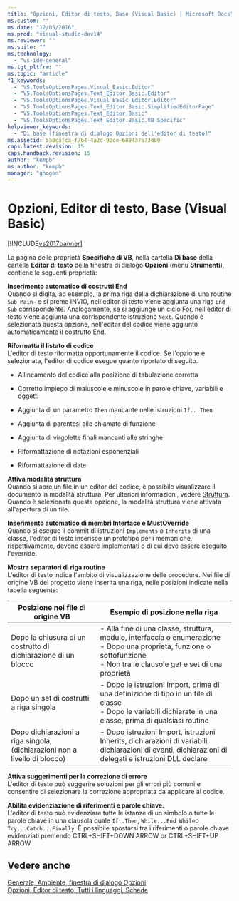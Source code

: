 ```yaml
---
title: "Opzioni, Editor di testo, Base (Visual Basic) | Microsoft Docs"
ms.custom: ""
ms.date: "12/05/2016"
ms.prod: "visual-studio-dev14"
ms.reviewer: ""
ms.suite: ""
ms.technology: 
  - "vs-ide-general"
ms.tgt_pltfrm: ""
ms.topic: "article"
f1_keywords: 
  - "VS.ToolsOptionsPages.Visual_Basic.Editor"
  - "VS.ToolsOptionsPages.Text_Editor.Basic.Editor"
  - "VS.ToolsOptionsPages.Visual_Basic_Editor.Editor"
  - "VS.ToolsOptionsPages.Text_Editor.Basic.SimplifiedEditorPage"
  - "VS.ToolsOptionsPages.Text_Editor.Basic"
  - "VS.ToolsOptionsPages.Text_Editor.Basic.VB_Specific"
helpviewer_keywords: 
  - "Di base (finestra di dialogo Opzioni dell'editor di testo)"
ms.assetid: 5a8cafca-f7b4-4a2d-92ce-6894a7673d00
caps.latest.revision: 15
caps.handback.revision: 15
author: "kempb"
ms.author: "kempb"
manager: "ghogen"
---
```

# Opzioni, Editor di testo, Base (Visual Basic)
[!INCLUDE[vs2017banner](../../code-quality/includes/vs2017banner.md)]

La pagina delle proprietà **Specifiche di VB**, nella cartella **Di base** della cartella **Editor di testo** della finestra di dialogo **Opzioni** \(menu **Strumenti**\), contiene le seguenti proprietà:  
  
 **Inserimento automatico di costrutti End**  
 Quando si digita, ad esempio, la prima riga della dichiarazione di una routine `Sub Main—` e si preme INVIO, nell'editor di testo viene aggiunta una riga `End Sub` corrispondente.  Analogamente, se si aggiunge un ciclo [For](/dotnet/visual-basic/language-reference/statements/for-next-statement), nell'editor di testo viene aggiunta una corrispondente istruzione `Next`.  Quando è selezionata questa opzione, nell'editor del codice viene aggiunto automaticamente il costrutto End.  
  
 **Riformatta il listato di codice**  
 L'editor di testo riformatta opportunamente il codice.  Se l'opzione è selezionata, l'editor di codice esegue quanto riportato di seguito.  
  
-   Allineamento del codice alla posizione di tabulazione corretta  
  
-   Corretto impiego di maiuscole e minuscole in parole chiave, variabili e oggetti  
  
-   Aggiunta di un parametro `Then` mancante nelle istruzioni `If...Then`  
  
-   Aggiunta di parentesi alle chiamate di funzione  
  
-   Aggiunta di virgolette finali mancanti alle stringhe  
  
-   Riformattazione di notazioni esponenziali  
  
-   Riformattazione di date  
  
 **Attiva modalità struttura**  
 Quando si apre un file in un editor del codice, è possibile visualizzare il documento in modalità struttura.  Per ulteriori informazioni, vedere [Struttura](../../ide/outlining.md).  Quando è selezionata questa opzione, la modalità struttura viene attivata all'apertura di un file.  
  
 **Inserimento automatico di membri Interface e MustOverride**  
 Quando si esegue il commit di istruzioni `Implements` o `Inherits` di una classe, l'editor di testo inserisce un prototipo per i membri che, rispettivamente, devono essere implementati o di cui deve essere eseguito l'override.  
  
 **Mostra separatori di riga routine**  
 L'editor di testo indica l'ambito di visualizzazione delle procedure.  Nei file di origine VB del progetto viene inserita una riga, nelle posizioni indicate nella tabella seguente:  
  
|Posizione nei file di origine VB|Esempio di posizione nella riga|  
|--------------------------------------|-------------------------------------|  
|Dopo la chiusura di un costrutto di dichiarazione di un blocco|-   Alla fine di una classe, struttura, modulo, interfaccia o enumerazione<br />-   Dopo una proprietà, funzione o sottofunzione<br />-   Non tra le clausole get e set di una proprietà|  
|Dopo un set di costrutti a riga singola|-   Dopo le istruzioni Import, prima di una definizione di tipo in un file di classe<br />-   Dopo le variabili dichiarate in una classe, prima di qualsiasi routine|  
|Dopo dichiarazioni a riga singola, \(dichiarazioni non a livello di blocco\)|-   Dopo istruzioni Import, istruzioni Inherits, dichiarazioni di variabili, dichiarazioni di eventi, dichiarazioni di delegati e istruzioni DLL declare|  
  
 **Attiva suggerimenti per la correzione di errore**  
 L'editor di testo può suggerire soluzioni per gli errori più comuni e consentire di selezionare la correzione appropriata da applicare al codice.  
  
 **Abilita evidenziazione di riferimenti e parole chiave.**  
 L'editor di testo può evidenziare tutte le istanze di un simbolo o tutte le parole chiave in una clausola quale `If..Then`, `While...End While`o `Try...Catch...Finally`.  È possibile spostarsi tra i riferimenti o parole chiave evidenziati premendo CTRL\+SHIFT\+DOWN ARROW or CTRL\+SHIFT\+UP ARROW.  
  
## Vedere anche  
 [Generale, Ambiente, finestra di dialogo Opzioni](../../ide/reference/general-environment-options-dialog-box.md)   
 [Opzioni, Editor di testo, Tutti i linguaggi, Schede](../../ide/reference/options-text-editor-all-languages-tabs.md)